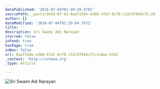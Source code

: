```yaml
---
datePublished: '2016-07-04T01:49:20.478Z'
sourcePath: _posts/2016-07-03-0aa7158e-e3b0-47af-8cf8-c32c97444cf2.md
author: []
dateModified: '2016-07-04T01:29:04.767Z'
title: ''
description: Sri Swami Adi Narayan
starred: false
inFeed: true
hasPage: true
inNav: false
url: 0aa7158e-e3b0-47af-8cf8-c32c97444cf2/index.html
_context: 'http://schema.org'
_type: Article

---
```

![Sri Swami Adi Narayan](https://the-grid-user-content.s3-us-west-2.amazonaws.com/8343ab27-63ac-44fb-949a-5ef845187412.jpg)